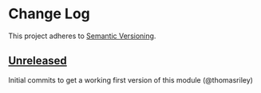 # Change Log
This project adheres to [Semantic Versioning](http://semver.org/).

## [Unreleased]
Initial commits to get a working first version of this module (@thomasriley)

[Unreleased]: https://github.com/thomasriley/terraform-digitalocean-kubernetes/compare/0.0.1...HEAD
